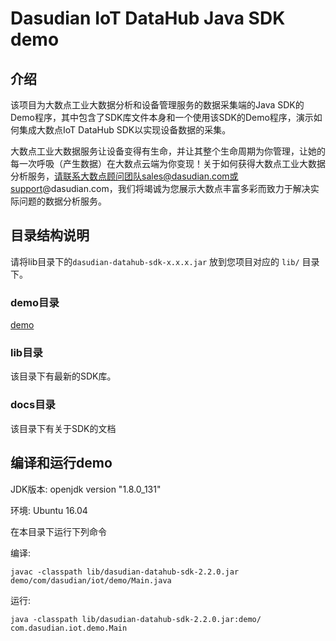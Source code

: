 # Dasudian IoT DataHub Java SDK demo

## 介绍

该项目为大数点工业大数据分析和设备管理服务的数据采集端的Java SDK的Demo程序，其中包含了SDK库文件本身和一个使用该SDK的Demo程序，演示如何集成大数点IoT DataHub SDK以实现设备数据的采集。

大数点工业大数据服务让设备变得有生命，并让其整个生命周期为你管理，让她的每一次呼吸（产生数据）在大数点云端为你变现！关于如何获得大数点工业大数据分析服务，请联系大数点顾问团队sales@dasudian.com或support@dasudian.com，我们将竭诚为您展示大数点丰富多彩而致力于解决实际问题的数据分析服务。

## 目录结构说明
请将lib目录下的`dasudian-datahub-sdk-x.x.x.jar` 放到您项目对应的 `lib/` 目录下。

### demo目录

[demo](./demo-java/com/dasudian/iot/demo/Main.java)


### lib目录
该目录下有最新的SDK库。

### docs目录
该目录下有关于SDK的文档

## 编译和运行demo

JDK版本: openjdk version "1.8.0_131"

环境: Ubuntu 16.04

在本目录下运行下列命令

编译:

```
javac -classpath lib/dasudian-datahub-sdk-2.2.0.jar demo/com/dasudian/iot/demo/Main.java
```

运行:

```
java -classpath lib/dasudian-datahub-sdk-2.2.0.jar:demo/ com.dasudian.iot.demo.Main
```
